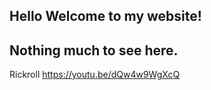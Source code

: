 ## Hello Welcome to my website!

## Nothing much to see here.

Rickroll
https://youtu.be/dQw4w9WgXcQ
